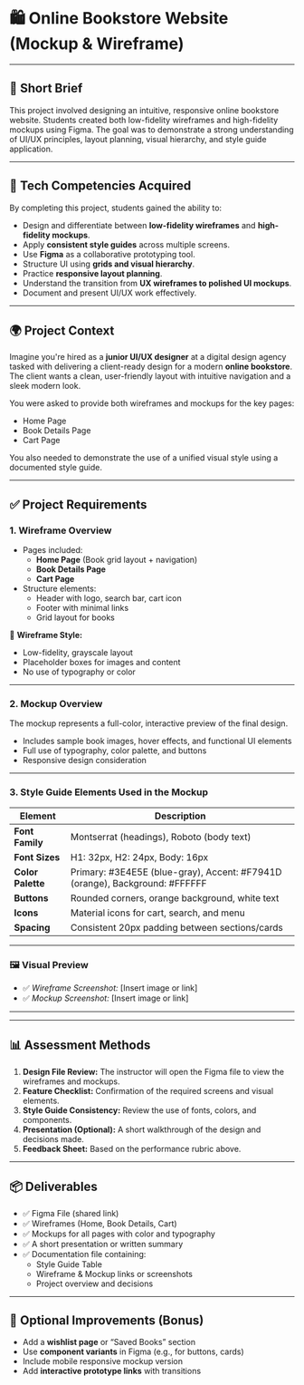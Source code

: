 # 🛍️ Online Bookstore Website (Mockup & Wireframe)

---

## 📝 Short Brief

This project involved designing an intuitive, responsive online bookstore website. Students created both low-fidelity wireframes and high-fidelity mockups using Figma. The goal was to demonstrate a strong understanding of UI/UX principles, layout planning, visual hierarchy, and style guide application.

---

## 🧰 Tech Competencies Acquired

By completing this project, students gained the ability to:

- Design and differentiate between **low-fidelity wireframes** and **high-fidelity mockups**.
- Apply **consistent style guides** across multiple screens.
- Use **Figma** as a collaborative prototyping tool.
- Structure UI using **grids and visual hierarchy**.
- Practice **responsive layout planning**.
- Understand the transition from **UX wireframes to polished UI mockups**.
- Document and present UI/UX work effectively.

---

## 🌍 Project Context

Imagine you're hired as a **junior UI/UX designer** at a digital design agency tasked with delivering a client-ready design for a modern **online bookstore**. The client wants a clean, user-friendly layout with intuitive navigation and a sleek modern look.

You were asked to provide both wireframes and mockups for the key pages:

- Home Page
- Book Details Page
- Cart Page

You also needed to demonstrate the use of a unified visual style using a documented style guide.

---

## ✅ Project Requirements

### 1. **Wireframe Overview**

- Pages included:
    - **Home Page** (Book grid layout + navigation)
    - **Book Details Page**
    - **Cart Page**
- Structure elements:
    - Header with logo, search bar, cart icon
    - Footer with minimal links
    - Grid layout for books

📌 **Wireframe Style:**

- Low-fidelity, grayscale layout
- Placeholder boxes for images and content
- No use of typography or color

---

### 2. **Mockup Overview**

The mockup represents a full-color, interactive preview of the final design.

- Includes sample book images, hover effects, and functional UI elements
- Full use of typography, color palette, and buttons
- Responsive design consideration

---

### 3. **Style Guide Elements Used in the Mockup**

| Element | Description |
| --- | --- |
| **Font Family** | Montserrat (headings), Roboto (body text) |
| **Font Sizes** | H1: 32px, H2: 24px, Body: 16px |
| **Color Palette** | Primary: #3E4E5E (blue-gray), Accent: #F7941D (orange), Background: #FFFFFF |
| **Buttons** | Rounded corners, orange background, white text |
| **Icons** | Material icons for cart, search, and menu |
| **Spacing** | Consistent 20px padding between sections/cards |

---

### 🖼️ Visual Preview

- ✅ *Wireframe Screenshot:* [Insert image or link]
- ✅ *Mockup Screenshot:* [Insert image or link]

---

---

## 📊 Assessment Methods

1. **Design File Review:** The instructor will open the Figma file to view the wireframes and mockups.
2. **Feature Checklist:** Confirmation of the required screens and visual elements.
3. **Style Guide Consistency:** Review the use of fonts, colors, and components.
4. **Presentation (Optional):** A short walkthrough of the design and decisions made.
5. **Feedback Sheet:** Based on the performance rubric above.

---

## 📦 Deliverables

- ✅ Figma File (shared link)
- ✅ Wireframes (Home, Book Details, Cart)
- ✅ Mockups for all pages with color and typography
- ✅ A short presentation or written summary
- ✅ Documentation file containing:
    - Style Guide Table
    - Wireframe & Mockup links or screenshots
    - Project overview and decisions

---

## 🚀 Optional Improvements (Bonus)

- Add a **wishlist page** or “Saved Books” section
- Use **component variants** in Figma (e.g., for buttons, cards)
- Include mobile responsive mockup version
- Add **interactive prototype links** with transitions
